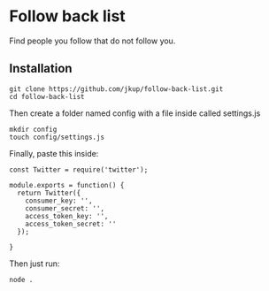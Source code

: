 # Follow back list

Find people you follow that do not follow you.

## Installation

    git clone https://github.com/jkup/follow-back-list.git
    cd follow-back-list

Then create a folder named config with a file inside called settings.js

    mkdir config
    touch config/settings.js

Finally, paste this inside:

    const Twitter = require('twitter');

    module.exports = function() {
      return Twitter({
        consumer_key: '',
        consumer_secret: '',
        access_token_key: '',
        access_token_secret: ''
      });

    }

Then just run:

    node .
